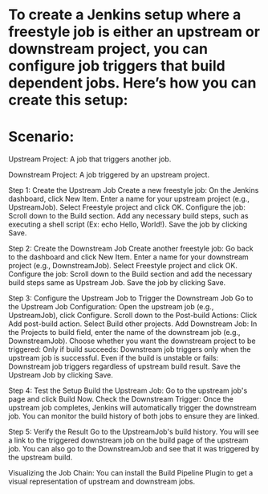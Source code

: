 # To create a Jenkins setup where a freestyle job is either an upstream or downstream project, you can configure job triggers that build     dependent jobs. Here’s how you can create this setup:

# Scenario:
  Upstream Project: A job that triggers another job.

  Downstream Project: A job triggered by an upstream project.

Step 1: Create the Upstream Job
Create a new freestyle job:
On the Jenkins dashboard, click New Item.
Enter a name for your upstream project (e.g., UpstreamJob).
Select Freestyle project and click OK.
Configure the job:
Scroll down to the Build section.
Add any necessary build steps, such as executing a shell script (Ex: echo Hello, World!). 
Save the job by clicking Save.

Step 2: Create the Downstream Job
Create another freestyle job:
Go back to the dashboard and click New Item.
Enter a name for your downstream project (e.g., DownstreamJob).
Select Freestyle project and click OK.
Configure the job:
Scroll down to the Build section and add the necessary build steps same as Upstream Job.
Save the job by clicking Save.

Step 3: Configure the Upstream Job to Trigger the Downstream Job
Go to the Upstream Job Configuration:
Open the upstream job (e.g., UpstreamJob), click Configure.
Scroll down to the Post-build Actions:
Click Add post-build action.
Select Build other projects.
Add Downstream Job:
In the Projects to build field, enter the name of the downstream job (e.g., DownstreamJob).
Choose whether you want the downstream project to be triggered:
Only if build succeeds: Downstream job triggers only when the upstream job is successful.
Even if the build is unstable or fails: Downstream job triggers regardless of upstream build result.
Save the Upstream Job by clicking Save.

Step 4: Test the Setup
Build the Upstream Job:
Go to the upstream job's page and click Build Now.
Check the Downstream Trigger:
Once the upstream job completes, Jenkins will automatically trigger the downstream job.
You can monitor the build history of both jobs to ensure they are linked.

Step 5: Verify the Result
Go to the UpstreamJob's build history.
You will see a link to the triggered downstream job on the build page of the upstream job.
You can also go to the DownstreamJob and see that it was triggered by the upstream build.

Visualizing the Job Chain:
You can install the Build Pipeline Plugin to get a visual representation of upstream and downstream jobs.
